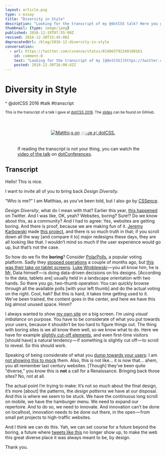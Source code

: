 ```yaml
---
layout: article.pug
type: c-essay
title: "Diversity in Style"
description: "Looking for the transcript of my @dotCSS talk? Here you go."
thumbnail: {type: image/jpeg}
published: 2016-12-19T07:55:00Z
revised: 2016-12-30T15:45:00Z
deprecatedUrl: /blog/2016-12-diversity-in-style
conversation:
  - url: https://twitter.com/cssence/status/814863792249180161
    id: comment-0
    text: "Looking for the transcript of my [@dotCSS](https://twitter.com/dotCSS) talk? Here you go. [cssence.com/blog/2016-12-diversity-in-style](/2016/diversity-in-style/)"
    posted: 2016-12-30T16:00:42Z
---
```


# Diversity in Style
^ @dotCSS 2016 #talk #transcript

<style media="screen">
.standoff a[tabindex]{display:grid;grid-template:"▶️";place-items:center;}
.standoff a[tabindex]::before{content:"";grid-area:▶️;z-index:1;width:5rem;height:5rem;border:.25rem solid #fbfdffbb;border-radius:50%;}
.standoff a[tabindex]::after{content:"";grid-area:▶️;box-sizing:content-box;z-index:1;width:0;height:0;border:0 solid transparent;border-left-color:#fbfdffbb;border-width:1.25rem 2rem;margin-right:-2.5rem}
.standoff a[tabindex] img{grid-area:▶️}
</style>

<small>This is the transcript of a talk I gave at [dotCSS 2016](/2016/dotcss/). The [slides](https://cssence.github.io/slides-dotcss2016/) can be found on GitHub.</small>

<figure class="standoff"><a tabindex="-1" href="https://www.dotconferences.com/2016/12/matthias-beitl-diversity-in-style"><img src="/2016/diversity-in-style/index.jpg" alt="Matthias on stage at dotCSS."></a><figcaption>If reading the transcript is not your thing, you can watch the <a href="https://www.dotconferences.com/2016/12/matthias-beitl-diversity-in-style">video of the talk</a> on <a href="https://www.dotconferences.com/">dotConferences</a>.</figcaption></figure>

<h2 id="transcript" class="subtle">Transcript</h2>

Hello! This is nice.

<p class="h2">I want to invite all of you to bring back <em>Design&nbsp;Diversity.</em></p>

“Who is me?” I am Matthias, as you’ve been told, but I also go by [CSSence](https://twitter.com/cssence).

_Design Diversity_, what do I mean with that? Earlier this year, [this happened](https://twitter.com/SaraSoueidan/status/690214878578110464) on Twitter. And I was like, OK, yeah? Websites, boring? Sure!? Do we know about this, as a community? And I had to agree: Yes, websites are getting boring. And there is proof, because we are making fun of it. [Jeremy Karbowski](https://twitter.com/JeremyKarbowski) made [this project](http://adventurega.me/bootstrap/), and there is so much truth in that; if you scroll down all the way [and compare it to] major redesigns these days, they are all looking like that. I wouldn’t mind so much if the user experience would go up, but that’s not the case.

So how do we fix the **boring**? Consider [PolarPolls](https://twitter.com/polarpolls), a popular voting platform. Sadly they [stopped operations](https://web.archive.org/web/20160404060539/http://polarb.com/) a couple of months ago, but [this was their take on tablet screens](https://cssence.github.io/slides-dotcss2016/#/3). [Luke Wroblewski](https://twitter.com/lukew)&#8202;&mdash;&#8202;you all know him, he is <abbr title="Mister">Mr.</abbr> Data himself&#8202;&mdash;&#8202;is doing data-driven decisions on his designs. [According to the data, tablets are] usually held in a landscape orientation with two hands. So there you go, two-thumb operation: You can quickly browse through all the available polls [with your left thumb] and do the actual voting on the right. Cool, hah? But this is hard, it takes time getting used to it. We’ve been trained, the content goes in the center, and here we have this big almost unused space. Hmm?

I always wanted to show [my own site](https://cssence.com/) on a big screen. I’m using _visual imbalance_ on purpose. You have to be considerate of what you put towards your users, because it shouldn’t be too hard to figure things out. The thing with boring sites is we all know them well, so we know what to do. Here we have for example [slightly cut-off elements](https://cssence.github.io/slides-dotcss2016/#/4), and even first-time visitors [should have] a natural tendency&#8202;&mdash;&#8202;if something is slightly cut off&#8202;&mdash;&#8202;to scroll to reveal. So this should work.

Speaking of being considerate of what you [dump towards your users](https://cssence.github.io/slides-dotcss2016/#/5): I am [not showing this to mock](http://www.dpgraph.com/) them. Also, this is not like&hellip; it is now that&hellip; ahem, you all remember last century websites. [Though] they’ve been quite “diverse,” you know this is **not** a call for a Renaissance. Bringing back those sites? No, not at all.

The actual point I’m trying to make: It’s not so much about the final design, it’s more [about] the patterns, the _design patterns_ we have at our disposal. And this is where we seem to be stuck. We have the continuous long scroll on mobile, we have the hamburger menu. We need to expand our repertoire. And to do so, we need to innovate. And innovation can’t be done on localhost, innovation needs to be done out there, in the open&#8202;&mdash;&#8202;from small pet projects to high-traffic websites.

And I think we can do this. Yah, we can set course for a future beyond the boring, a future where [tweets like this](https://cssence.github.io/slides-dotcss2016/#/1) no longer show up, to make the web this great diverse place it was always meant to be, by design.

Thank you.

